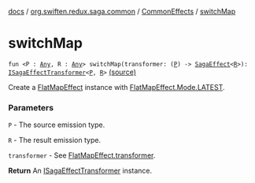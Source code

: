 [docs](../../index.md) / [org.swiften.redux.saga.common](../index.md) / [CommonEffects](index.md) / [switchMap](./switch-map.md)

# switchMap

`fun <P : `[`Any`](https://kotlinlang.org/api/latest/jvm/stdlib/kotlin/-any/index.html)`, R : `[`Any`](https://kotlinlang.org/api/latest/jvm/stdlib/kotlin/-any/index.html)`> switchMap(transformer: (`[`P`](switch-map.md#P)`) -> `[`SagaEffect`](../-saga-effect/index.md)`<`[`R`](switch-map.md#R)`>): `[`ISagaEffectTransformer`](../-i-saga-effect-transformer.md)`<`[`P`](switch-map.md#P)`, `[`R`](switch-map.md#R)`>` [(source)](https://github.com/protoman92/KotlinRedux/tree/master/common\common-saga\src\main\kotlin/org/swiften/redux/saga/common/CommonEffects.kt#L142)

Create a [FlatMapEffect](../-flat-map-effect/index.md) instance with [FlatMapEffect.Mode.LATEST](../-flat-map-effect/-mode/-l-a-t-e-s-t.md).

### Parameters

`P` - The source emission type.

`R` - The result emission type.

`transformer` - See [FlatMapEffect.transformer](../-flat-map-effect/transformer.md).

**Return**
An [ISagaEffectTransformer](../-i-saga-effect-transformer.md) instance.

